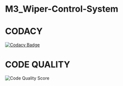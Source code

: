# M3_Wiper-Control-System
# CODACY
[![Codacy Badge](https://app.codacy.com/project/badge/Grade/4a98517828dd4dbf845d60df2a875575)](https://www.codacy.com/gh/NikhithaAntyakula/M3_Wiper-Control-System/dashboard?utm_source=github.com&amp;utm_medium=referral&amp;utm_content=NikhithaAntyakula/M3_Wiper-Control-System&amp;utm_campaign=Badge_Grade)
# CODE QUALITY
![Code Quality Score](https://api.codiga.io/project/33328/score/svg)
